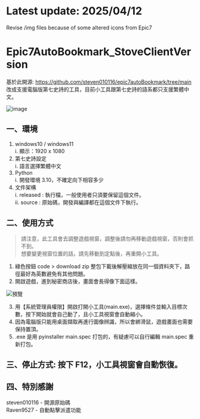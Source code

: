 # Latest update: 2025/04/12  
Revise /img files because of some altered icons from Epic7

# Epic7AutoBookmark_StoveClientVersion  
基於此開源: https://github.com/steven010116/epic7autoBookmark/tree/main  
改成支援電腦版第七史詩的工具，目前小工具跟第七史詩的語系都只支援繁體中文。
  
![image](https://github.com/steven010116/epic7autoBookmark/assets/24381832/526e78b9-df97-4500-9758-55f514eed883)

## 一、環境
1. windows10 / windows11  
i. 顯示：1920 x 1080  
2. 第七史詩設定  
i. 語言選擇繁體中文  
3. Python  
i. 開發環境 3.10，不確定向下相容多少  
4. 文件架構  
i. released : 執行檔，一般使用者只須要保留這個文件。  
ii. source : 原始碼，開發與編譯都在這個文件下執行。
 
## 二、使用方式
  
> 請注意，此工具會去調整遊戲視窗，調整後請勿再移動遊戲視窗，否則會抓不到。  
> 想要變更視窗位置的話，請先移動到定點後，再重開小工具。  
  
1. 綠色按鈕 code > download zip 整包下載後解壓縮放在同一個資料夾下，路徑最好為英數避免有其他問題。
2. 開啟遊戲，進到秘密商店後，畫面會長得像下面這樣。  
  
![預覽](https://i.imgur.com/xLI1RJV.png)  

3. 用【系統管理員權限】開啟打開小工具(main.exe)，選擇條件並輸入目標次數，按下開始就會自己動了，且小工具視窗會自動縮小。  
4. 因為電腦版只能用桌面擷取再進行圖像辨識，所以會綁滑鼠，遊戲畫面也需要保持置頂。  
5. .exe 是用 pyinstaller main.spec 打包的，有疑慮可以自行編輯 main.spec 重新打包。

## 三、停止方式: 按下 F12，小工具視窗會自動恢復。  

## 四、特別感謝
steven010116 - 開源原始碼  
Raven9527 - 自動點擊派遣功能
